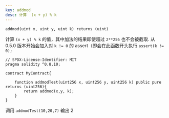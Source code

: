 ```yaml
---
key: addmod
desc: 计算  (x + y) % k
---
```




```solidity
addmod(uint x, uint y, uint k) returns (uint)
```





计算 `(x + y) % k` 的值，其中加法的结果即使超过 `2**256` 也不会被截取. 从 0.5.0 版本开始会加入对 `k != 0` 的 assert（即会在此函数开头执行 `assert(k != 0);`

```solidity
// SPDX-License-Identifier: MIT
pragma solidity ^0.8.10;

contract MyContract{

    function addmodTest(uint256 x, uint256 y, uint256 k) public pure returns (uint256){
        return addmod(x,y, k);
    }
}

```



调用 `addmodTest(10,20,7)` 输出 2